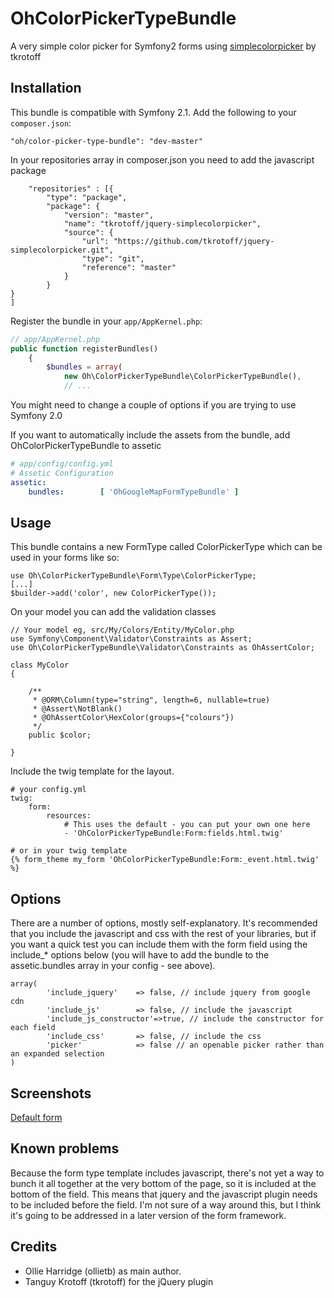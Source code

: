 OhColorPickerTypeBundle
=======================

A very simple color picker for Symfony2 forms using [simplecolorpicker](https://github.com/tkrotoff/jquery-simplecolorpicker) by tkrotoff

Installation
------------

This bundle is compatible with Symfony 2.1. Add the following to your `composer.json`:

    "oh/color-picker-type-bundle": "dev-master"

In your repositories array in composer.json you need to add the javascript package

        "repositories" : [{
            "type": "package",
            "package": {
                "version": "master",
                "name": "tkrotoff/jquery-simplecolorpicker",
                "source": {
                    "url": "https://github.com/tkrotoff/jquery-simplecolorpicker.git",
                    "type": "git",
                    "reference": "master"
                }
            }
	}
	]

Register the bundle in your `app/AppKernel.php`:

```php
// app/AppKernel.php
public function registerBundles()
    {
        $bundles = array(
            new Oh\ColorPickerTypeBundle\ColorPickerTypeBundle(),
            // ...
```

You might need to change a couple of options if you are trying to use Symfony 2.0

If you want to automatically include the assets from the bundle, add OhColorPickerTypeBundle to assetic
```yaml
# app/config/config.yml
# Assetic Configuration
assetic:
    bundles:        [ 'OhGoogleMapFormTypeBundle' ]
```

Usage
------------

This bundle contains a new FormType called ColorPickerType which can be used in your forms like so:

    use Oh\ColorPickerTypeBundle\Form\Type\ColorPickerType;
    [...]
    $builder->add('color', new ColorPickerType());

On your model you can add the validation classes

    // Your model eg, src/My/Colors/Entity/MyColor.php
    use Symfony\Component\Validator\Constraints as Assert;
    use Oh\ColorPickerTypeBundle\Validator\Constraints as OhAssertColor;

    class MyColor
    {

        /**
         * @ORM\Column(type="string", length=6, nullable=true)
         * @Assert\NotBlank()
         * @OhAssertColor\HexColor(groups={"colours"})
         */
        public $color;

    }

Include the twig template for the layout. 

    # your config.yml
    twig:
        form:
            resources:
                # This uses the default - you can put your own one here
                - 'OhColorPickerTypeBundle:Form:fields.html.twig'

    # or in your twig template
    {% form_theme my_form 'OhColorPickerTypeBundle:Form:_event.html.twig' %}

Options
-------

There are a number of options, mostly self-explanatory. It's recommended that you include the javascript and css with the rest of your libraries, but if you want a quick test you can include them with the form field using the include_* options below (you will have to add the bundle to the assetic.bundles array in your config - see above).

    array(
            'include_jquery'    => false, // include jquery from google cdn
            'include_js'        => false, // include the javascript
            'include_js_constructor'=>true, // include the constructor for each field
            'include_css'       => false, // include the css
            'picker'            => false // an openable picker rather than an expanded selection
	)

Screenshots
-------

[Default form](https://www.dropbox.com/s/e56djqezfuutlzi/colorpicker.png)

Known problems
-------

Because the form type template includes javascript, there's not yet a way to bunch it all together at the very bottom of the page, so it is included at the bottom of the field. This means that jquery and the javascript plugin needs to be included before the field. I'm not sure of a way around this, but I think it's going to be addressed in a later version of the form framework.

Credits
-------

* Ollie Harridge (ollietb) as main author.
* Tanguy Krotoff (tkrotoff) for the jQuery plugin
